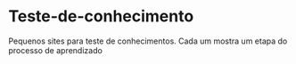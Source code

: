 # Teste-de-conhecimento
Pequenos sites para teste de conhecimentos. Cada um mostra um etapa do processo de aprendizado
